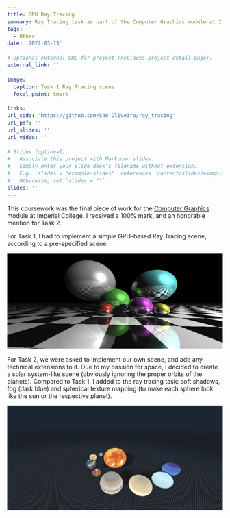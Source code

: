 ```yaml
---
title: GPU Ray Tracing
summary: Ray Tracing task as part of the Computer Graphics module at Imperial College London. Received an honorable mention for "scene composition" for Part 2.
tags:
  - Other
date: '2022-03-15'

# Optional external URL for project (replaces project detail page).
external_link: ''

image:
  caption: Task 1 Ray Tracing scene.
  focal_point: Smart

links:
url_code: 'https://github.com/Sam-Oliveira/ray_tracing'
url_pdf: ''
url_slides: ''
url_video: ''

# Slides (optional).
#   Associate this project with Markdown slides.
#   Simply enter your slide deck's filename without extension.
#   E.g. `slides = "example-slides"` references `content/slides/example-slides.md`.
#   Otherwise, set `slides = ""`.
slides: ''
---
```


This coursework was the final piece of work for the [Computer Graphics](https://wp.doc.ic.ac.uk/bkainz/teaching/60005-co317-computer-graphics/) module at Imperial College. I received a 100% mark, and an honorable mention for Task 2. 

For Task 1, I had to implement a simple GPU-based Ray Tracing scene, according to a pre-specified scene. 


![alt text](featured.png "Task 1")

For Task 2, we were asked to implement our own scene, and add any technical extensions to it. Due to my passion for space, I decided to create a solar system-like scene (obviously ignoring the proper orbits of the planets). Compared to Task 1, I added to the ray tracing task: soft shadows, fog (dark blue) and spherical texture mapping (to make each sphere look like the sun or the respective planet).

![alt text](solar_system.png "Task 2")